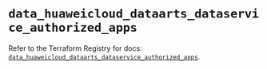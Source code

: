 # `data_huaweicloud_dataarts_dataservice_authorized_apps`

Refer to the Terraform Registry for docs: [`data_huaweicloud_dataarts_dataservice_authorized_apps`](https://registry.terraform.io/providers/huaweicloud/huaweicloud/1.71.1/docs/data-sources/dataarts_dataservice_authorized_apps).
